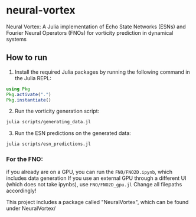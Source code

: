 # neural-vortex
Neural Vortex: A Julia implementation of Echo State Networks (ESNs) and Fourier Neural Operators (FNOs) for vorticity prediction in dynamical systems 

## How to run

1. Install the required Julia packages by running the following command in the Julia REPL:
```julia
using Pkg
Pkg.activate(".")
Pkg.instantiate()
```

2. Run the vorticity generation script:
```bash
julia scripts/generating_data.jl
```

3. Run the ESN predictions on the generated data:
```bash
julia scripts/esn_predictions.jl
```
### For the FNO:
if you already are on a GPU, you can run the ``` FNO/FNO2D.ipynb ```, which includes data generation
If you use an external GPU through a different UI (which does not take ipynbs), use ``` FNO/FNO2D_gpu.jl ```
Change all filepaths accordingly!

This project includes a package called "NeuralVortex", which can be found under NeuralVortex/ 
